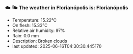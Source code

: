 ### ☁️ 🌤️  The weather in Florianópolis is: Florianópolis

- Temperature: 15.22°C
- On flesh: 15.33°C
- Relative air humidity: 97%
- Rain: 0.0 mm
- Description: Broken clouds
- last updated: 2025-06-16T04:30:30.445170
